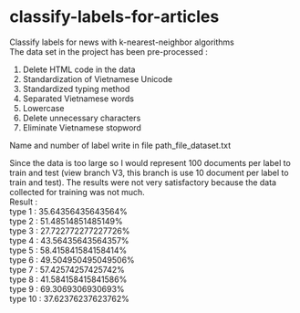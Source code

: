 # classify-labels-for-articles
Classify labels for news with k-nearest-neighbor algorithms <br />
The data set in the project has been pre-processed :
<ol>
<li>Delete HTML code in the data</li>
<li>Standardization of Vietnamese Unicode</li>
<li>Standardized typing method</li>
<li>Separated Vietnamese words</li>
<li>Lowercase</li>
<li>Delete unnecessary characters</li>
<li>Eliminate Vietnamese stopword</li>
</ol>

<p>Name and number of label write in file path_file_dataset.txt <br/></p>
<p>Since the data is too large so I would represent 100 documents per label to train and test (view branch V3, this branch is use 10 document per label to train and test). The results were not very satisfactory because the data collected for training was not much. <br />
Result : <br />
type 1 : 35.64356435643564% <br />
type 2 : 51.48514851485149% <br />
type 3 : 27.722772277227726% <br />
type 4 : 43.56435643564357% <br />
type 5 : 58.415841584158414% <br />
type 6 : 49.504950495049506% <br />
type 7 : 57.42574257425742% <br />
type 8 : 41.584158415841586% <br />
type 9 : 69.3069306930693% <br />
type 10 : 37.62376237623762% <br />
</p>
